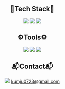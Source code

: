 <div align="center">


## 🎇Tech Stack🎇

![](https://img.shields.io/badge/C-00599C?style=for-the-badge&logo=c&logoColor=white) ![](https://img.shields.io/badge/C%2B%2B-00599C?style=for-the-badge&logo=c%2B%2B&logoColor=white) ![](https://img.shields.io/badge/Lua-2C2D72?style=for-the-badge&logo=lua&logoColor=white)


## ⚙️Tools⚙️

![](https://img.shields.io/badge/Visual_Studio-5C2D91?style=for-the-badge&logo=visual%20studio&logoColor=white) ![](https://img.shields.io/badge/Notepad++-90E59A.svg?style=for-the-badge&logo=notepad%2B%2B&logoColor=black) ![](https://img.shields.io/badge/unrealengine-%23313131.svg?style=for-the-badge&logo=unrealengine&logoColor=white)


## 📬Contact📬

![](https://img.shields.io/badge/Gmail-D14836?style=for-the-badge&logo=gmail&logoColor=white)
kumju0723@gmail.com

</div>


